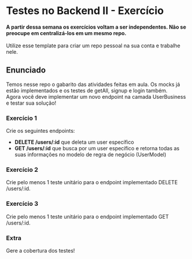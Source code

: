 # Testes no Backend II - Exercício

<strong>A partir dessa semana os exercícios voltam a ser independentes. Não se preocupe em centralizá-los em um mesmo repo.</strong>
<br><br>
Utilize esse template para criar um repo pessoal na sua conta e trabalhe nele.

## Enunciado

Temos nesse repo o gabarito das atividades feitas em aula. Os mocks já estão implementados e os testes de getAll, signup e login também.<br>
Agora você deve implementar um novo endpoint na camada UserBusiness e testar sua solução!

### Exercício 1

Crie os seguintes endpoints:
- <strong>DELETE /users/:id</strong> que deleta um user específico
- <strong>GET /users/:id</strong> que busca por um user específico e retorna todas as suas informações no modelo de regra de negócio (UserModel)

### Exercício 2

Crie pelo menos 1 teste unitário para o endpoint implementado DELETE /users/:id.

### Exercício 3

Crie pelo menos 1 teste unitário para o endpoint implementado GET /users/:id.

### Extra

Gere a cobertura dos testes!
